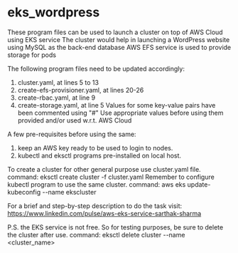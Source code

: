 # eks_wordpress
These program files can be used to launch a cluster on top of AWS Cloud using EKS service
The cluster would help in launching a WordPress website using MySQL as the back-end database
AWS EFS service is used to provide storage for pods

The following program files need to be updated accordingly:
1. cluster.yaml, at lines 5 to 13
2. create-efs-provisioner.yaml, at lines 20-26
3. create-rbac.yaml, at line 9
4. create-storage.yaml, at line 5
Values for some key-value pairs have been commented using "#"
Use appropriate values before using them provided and/or used w.r.t. AWS Cloud

A few pre-requisites before using the same:
1. keep an AWS key ready to be used to login to nodes.
2. kubectl and eksctl programs pre-installed on local host.

To create a cluster for other general purpose use cluster.yaml file.
command: eksctl create cluster -f cluster.yaml
Remember to configure kubectl program to use the same cluster.
command: aws eks update-kubeconfig --name ekscluster

For a brief and step-by-step description to do the task visit:
https://www.linkedin.com/pulse/aws-eks-service-sarthak-sharma

P.S. the EKS service is not free.
So for testing purposes, be sure to delete the cluster after use.
command: eksctl delete cluster --name <cluster_name>
